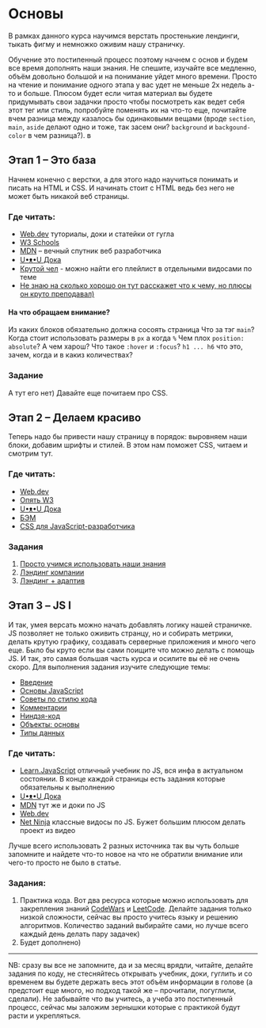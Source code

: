 
# Основы

В рамках данного курса научимся верстать простенькие лендинги, тыкать фигму и немножко оживим нашу страничку.

Обучение это постипенный процесс поэтому начнем с основ и будем все время дополнять наши знания. Не спешите, изучайте все медленно, объём довольно большой и на понимание уйдет много времени. Просто на чтение и понимание одного этапа у вас удет не меньше 2х недель а-то и больше.
Плюсом будет если читая материал вы будете придумывать свои задачки просто чтобы посмотреть как ведет себя этот тег или стиль, попробуйте поменять их на что-то еще, почитайте вчем разница между казалось бы одинаковыми вещами (вроде `section`, `main`, `aside` делают одно и тоже, так засем они? `background` и `backgound-color` в чем разница?). в 

## Этап 1 – Это база
Начнем конечно с верстки, а для этого надо научиться понимать и писать на HTML и CSS. 
И начинать стоит с HTML ведь без него не может быть никакой веб страницы.

### Где читать:

 - [Web.dev](https://web.dev/learn/html) туториалы, доки и статейки от гугла
 - [W3 Schools](https://www.w3schools.com/html/)
 - [MDN](https://developer.mozilla.org/en-US/docs/Learn/Getting_started_with_the_web/HTML_basics) – вечный спутник веб разработчика
 - [U•ᴥ•U Дока](https://doka.guide/html/)
 - [Крутой чел](https://www.youtube.com/watch?v=qz0aGYrrlhU) - можно найти его плейлист в отдельными видосами по теме
 - [Не знаю на сколько хорошо он тут расскажет что к чему, но плюсы он круто преподавал)](https://www.youtube.com/watch?v=3dbi3s3ID7w&list=PLQOaTSbfxUtDSLxoc9vpOHNu8BrijOcmk)

 #### На что обращаем внимание?

Из каких блоков обязательно должна сосоять страница
Что за тэг `main`?
Когда стоит использовать размеры в `px` а когда `%`
Чем плох `position: absolute`? А чем харош?
Что такое `:hover` и `:focus`?
`h1 ... h6` что это, зачем, когда и в какиз количествах?
 
 ### Задание
 А тут его нет) Давайте еще почитаем про CSS.

## Этап 2 – Делаем красиво
Теперь надо бы привести нашу страницу в порядок: выровняем наши блоки, добавим шрифты и стилей. В этом нам поможет CSS, читаем и смотрим тут.

### Где читать:

 - [Web.dev](https://web.dev/learn/css)
 - [Опять W3](https://www.w3schools.com/css/)
 - [U•ᴥ•U Дока](https://doka.guide/css/)
 - [БЭМ](https://ru.bem.info/methodology/key-concepts/)
 - [CSS для JavaScript-разработчика](https://learn.javascript.ru/css-for-js)

### Задания
1. [Просто учимся использовать наши знания](https://www.figma.com/design/Kb2Bu4grzB2JqZ3LycITDuhZ/Templates-%237.-More-on-Figma.info?node-id=0-1&t=ce2AYveMvu3Xq3E3-0)
2. [Лэндинг компании](https://www.figma.com/design/LH76YfPv9WaXURHa0SLsK1/%D0%BB%D0%B5%D0%BD%D0%B4%D0%B8%D0%BD%D0%B3%D0%B8?node-id=1-20090&t=bMplS3sUcYOjWGoL-1)
3. [Лэндинг + адаптив](https://www.figma.com/design/LH76YfPv9WaXURHa0SLsK1/%D0%BB%D0%B5%D0%BD%D0%B4%D0%B8%D0%BD%D0%B3%D0%B8?node-id=1-30653&t=bMplS3sUcYOjWGoL-1)

## Этап 3 – JS I
И так, умея версать можно начать добавлять логику нашей страничке. JS позволяет не только оживить странцу, но и собирать метрики, делать крутую графику, создавать серверные приложения и много чего еще. Было бы круто если вы сами поищите что можно делать с помощь JS. И так, это самая большая часть курса и осилите вы её не очень скоро.
Для выполнения задания изучите следующие темы:

 - [Введение](https://learn.javascript.ru/getting-started)
 - [Основы JavaScript](https://learn.javascript.ru/first-steps)
 - [Советы по стилю кода](https://learn.javascript.ru/coding-style)
 - [Комментарии](https://learn.javascript.ru/comments)
 - [Ниндзя-код](https://learn.javascript.ru/ninja-code)
 - [Объекты: основы](https://learn.javascript.ru/object-basics)
 - [Типы данных](https://learn.javascript.ru/data-types)

### Где читать:

 - [Learn.JavaScript](https://learn.javascript.ru) отличный учебник по JS, вся инфа в актуальном состоянии. В конце каждой страницы есть задания которые обязательны к выполнению
 - [U•ᴥ•U Дока](https://doka.guide/js/)
 - [MDN](https://developer.mozilla.org/en-US/docs/Learn/JavaScript/First_steps) тут же и доки по JS
 - [Web.dev](https://web.dev/learn/javascript)
 - [Net Ninja](https://www.youtube.com/watch?v=qoSksQ4s_hg&list=PL4cUxeGkcC9i9Ae2D9Ee1RvylH38dKuET) классные видосы по JS. Бужет большим плюсом делать проект из видео

Лучше всего использовать 2 разных источника так вы чуть больше запомните и найдете что-то новое на что не обратили внимание или чего-то просто не было в статье.

### Задания:
1. Практика кода. Вот два ресурса которые можно использовать для закрепления знаний [CodeWars](https://www.codewars.com) и [LeetCode](https://leetcode.com). Делайте задания только низкой сложности, сейчас вы просто учитесь языку и решению алгоритмов. Количество заданий выбирайте сами, но лучше всего каждый день делать пару задачек)
2. Будет дополнено)

----

NB: сразу вы все не запомните, да и за месяц врядли, читайте, делайте задания по коду, не стесняйтесь открывать учебник, доки, гуглить и со временем вы будете держать весь этот объём информации в голове (а предстоит еще много, но подход такой же – прочитали, погуглили, сделали). Не забывайте что вы учитесь, а учеба это постипенный процесс, сейчас мы заложим зернышки которые с практикой будут расти и укрепляться.
